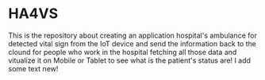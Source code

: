 # HA4VS
This is the repository about creating an application hospital's ambulance for detected vital sign from the IoT device and send the information back to the clound for people who work in the hospital fetching all those data and vitualize it on Mobile or Tablet to see what is the patient's status are! I add some text new!
